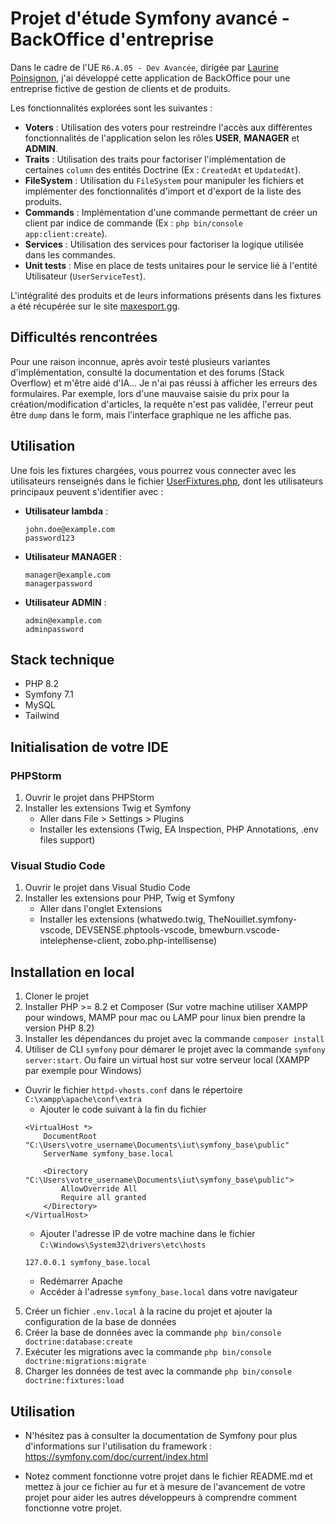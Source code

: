 # Projet d'étude Symfony avancé - BackOffice d'entreprise 

Dans le cadre de l'UE `R6.A.05 - Dev Avancée`, dirigée par [Laurine Poinsignon](https://github.com/Laurine27), j'ai développé cette application de BackOffice pour une entreprise fictive de gestion de clients et de produits.

Les fonctionnalités explorées sont les suivantes :
- **Voters** : Utilisation des voters pour restreindre l'accès aux différentes fonctionnalités de l'application selon les rôles **USER**, **MANAGER** et **ADMIN**.
- **Traits** : Utilisation des traits pour factoriser l'implémentation de certaines `column` des entités Doctrine (Ex : `CreatedAt` et `UpdatedAt`).
- **FileSystem** : Utilisation du `FileSystem` pour manipuler les fichiers et implémenter des fonctionnalités d'import et d'export de la liste des produits.
- **Commands** : Implémentation d'une commande permettant de créer un client par indice de commande (Ex : `php bin/console app:client:create`).
- **Services** : Utilisation des services pour factoriser la logique utilisée dans les commandes.
- **Unit tests** : Mise en place de tests unitaires pour le service lié à l'entité Utilisateur (`UserServiceTest`).

L'intégralité des produits et de leurs informations présents dans les fixtures a été récupérée sur le site [maxesport.gg](https://maxesport.gg).

## Difficultés rencontrées

Pour une raison inconnue, après avoir testé plusieurs variantes d'implémentation, consulté la documentation et des forums (Stack Overflow) et m'être aidé d'IA… Je n'ai pas réussi à afficher les erreurs des formulaires. Par exemple, lors d'une mauvaise saisie du prix pour la création/modification d'articles, la requête n'est pas validée, l'erreur peut être `dump` dans le form, mais l'interface graphique ne les affiche pas.

## Utilisation

Une fois les fixtures chargées, vous pourrez vous connecter avec les utilisateurs renseignés dans le fichier [UserFixtures.php](./src/DataFixtures/UserFixtures.php), dont les utilisateurs principaux peuvent s'identifier avec :

- **Utilisateur lambda** :
  ```text
  john.doe@example.com
  password123
  ```

- **Utilisateur MANAGER** :
  ```text
  manager@example.com
  managerpassword
  ```

- **Utilisateur ADMIN** :
  ```text
  admin@example.com
  adminpassword
  ```

## Stack technique

- PHP 8.2
- Symfony 7.1
- MySQL
- Tailwind

## Initialisation de votre IDE

### PHPStorm

1. Ouvrir le projet dans PHPStorm
2. Installer les extensions Twig et Symfony
    - Aller dans File > Settings > Plugins
    - Installer les extensions (Twig, EA Inspection, PHP Annotations, .env files support)

### Visual Studio Code

1. Ouvrir le projet dans Visual Studio Code
2. Installer les extensions pour PHP, Twig et Symfony
    - Aller dans l'onglet Extensions
    - Installer les extensions (whatwedo.twig, TheNouillet.symfony-vscode, DEVSENSE.phptools-vscode, 
    bmewburn.vscode-intelephense-client, zobo.php-intellisense)

## Installation en local

1. Cloner le projet
2. Installer PHP >= 8.2 et Composer (Sur votre machine utiliser XAMPP pour windows, MAMP pour mac ou LAMP pour linux bien prendre la version PHP 8.2)
3. Installer les dépendances du projet avec la commande `composer install`
4. Utiliser de CLI `symfony` pour démarer le projet avec la commande `symfony server:start`. 
   Ou faire un virtual host sur votre serveur local (XAMPP par exemple pour Windows) 
 - Ouvrir le fichier `httpd-vhosts.conf` dans le répertoire `C:\xampp\apache\conf\extra`
    - Ajouter le code suivant à la fin du fichier
    ```
    <VirtualHost *>
        DocumentRoot "C:\Users\votre_username\Documents\iut\symfony_base\public"
        ServerName symfony_base.local
        
        <Directory "C:\Users\votre_username\Documents\iut\symfony_base\public">
            AllowOverride All
            Require all granted
        </Directory>
    </VirtualHost>
    ```
    - Ajouter l'adresse IP de votre machine dans le fichier `C:\Windows\System32\drivers\etc\hosts`
    ```
    127.0.0.1 symfony_base.local
    ```
    - Redémarrer Apache
    - Accéder à l'adresse `symfony_base.local` dans votre navigateur

5. Créer un fichier `.env.local` à la racine du projet et ajouter la configuration de la base de données
6. Créer la base de données avec la commande `php bin/console doctrine:database:create`
7. Exécuter les migrations avec la commande `php bin/console doctrine:migrations:migrate`
8. Charger les données de test avec la commande `php bin/console doctrine:fixtures:load`

## Utilisation

- N'hésitez pas à consulter la documentation de Symfony pour plus d'informations sur l'utilisation du framework : https://symfony.com/doc/current/index.html

- Notez comment fonctionne votre projet dans le fichier README.md et mettez à jour ce fichier au fur et à mesure de l'avancement de votre projet pour aider les autres développeurs à comprendre comment fonctionne votre projet.
